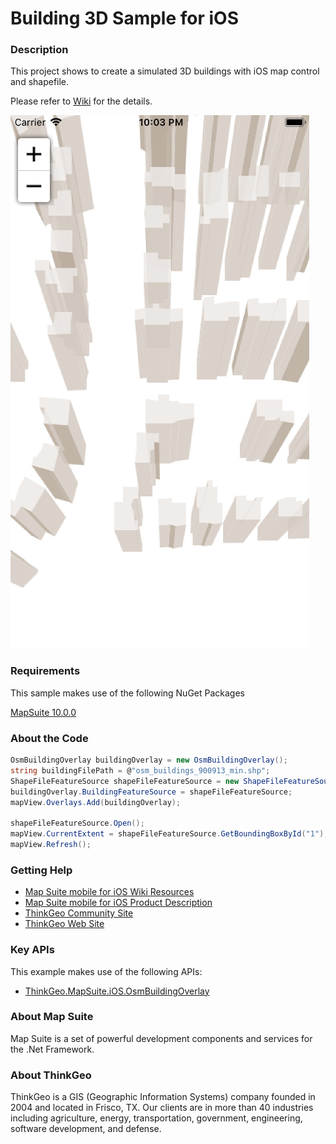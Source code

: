 # Building 3D Sample for iOS

### Description
This project shows to create a simulated 3D buildings with iOS map control and shapefile.

Please refer to [Wiki](http://wiki.thinkgeo.com/wiki/map_suite_mobile_for_ios) for the details.

![Screenshot](ScreenShot.png)

### Requirements
This sample makes use of the following NuGet Packages

[MapSuite 10.0.0](https://www.nuget.org/packages?q=ThinkGeo)

### About the Code

```csharp
OsmBuildingOverlay buildingOverlay = new OsmBuildingOverlay();
string buildingFilePath = @"osm_buildings_900913_min.shp";
ShapeFileFeatureSource shapeFileFeatureSource = new ShapeFileFeatureSource(buildingFilePath);
buildingOverlay.BuildingFeatureSource = shapeFileFeatureSource;
mapView.Overlays.Add(buildingOverlay);

shapeFileFeatureSource.Open();
mapView.CurrentExtent = shapeFileFeatureSource.GetBoundingBoxById("1");
mapView.Refresh();
```

### Getting Help

- [Map Suite mobile for iOS Wiki Resources](http://wiki.thinkgeo.com/wiki/map_suite_mobile_for_ios)
- [Map Suite mobile for iOS Product Description](https://thinkgeo.com/ui-controls#mobile-platforms)
- [ThinkGeo Community Site](http://community.thinkgeo.com/)
- [ThinkGeo Web Site](http://www.thinkgeo.com)

### Key APIs
This example makes use of the following APIs:

- [ThinkGeo.MapSuite.iOS.OsmBuildingOverlay](http://wiki.thinkgeo.com/wiki/api/thinkgeo.mapsuite.ios.OsmBuildingOverlay)

### About Map Suite
Map Suite is a set of powerful development components and services for the .Net Framework.

### About ThinkGeo
ThinkGeo is a GIS (Geographic Information Systems) company founded in 2004 and located in Frisco, TX. Our clients are in more than 40 industries including agriculture, energy, transportation, government, engineering, software development, and defense.
